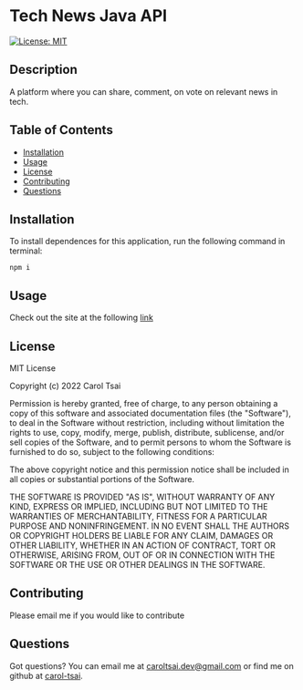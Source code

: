 # Tech News Java API

  [![License: MIT](https://img.shields.io/badge/License-MIT-yellow.svg)](https://opensource.org/licenses/MIT)

  ## Description
  A platform where you can share, comment, on vote on relevant news in tech.

  ## Table of Contents
  - [Installation](#installation)
  - [Usage](#usage)
  - [License](#license)
  - [Contributing](#contributing)
  - [Questions](#questions)

  ## Installation
  To install dependences for this application, run the following command in terminal:

    npm i

  ## Usage
  Check out the site at the following [link](https://cc-java-api-c.herokuapp.com/)

  ## License
  MIT License

Copyright (c) 2022 Carol Tsai

Permission is hereby granted, free of charge, to any person obtaining a copy
of this software and associated documentation files (the "Software"), to deal
in the Software without restriction, including without limitation the rights
to use, copy, modify, merge, publish, distribute, sublicense, and/or sell
copies of the Software, and to permit persons to whom the Software is
furnished to do so, subject to the following conditions:

The above copyright notice and this permission notice shall be included in all
copies or substantial portions of the Software.

THE SOFTWARE IS PROVIDED "AS IS", WITHOUT WARRANTY OF ANY KIND, EXPRESS OR
IMPLIED, INCLUDING BUT NOT LIMITED TO THE WARRANTIES OF MERCHANTABILITY,
FITNESS FOR A PARTICULAR PURPOSE AND NONINFRINGEMENT. IN NO EVENT SHALL THE
AUTHORS OR COPYRIGHT HOLDERS BE LIABLE FOR ANY CLAIM, DAMAGES OR OTHER
LIABILITY, WHETHER IN AN ACTION OF CONTRACT, TORT OR OTHERWISE, ARISING FROM,
OUT OF OR IN CONNECTION WITH THE SOFTWARE OR THE USE OR OTHER DEALINGS IN THE
SOFTWARE.

  ## Contributing
  Please email me if you would like to contribute

  ## Questions
  Got questions? You can email me at caroltsai.dev@gmail.com or find me on github at [carol-tsai](https://github.com/carol-tsai).